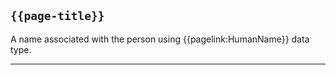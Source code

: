 ## <code>{{page-title}}</code>
A name associated with the person using {{pagelink:HumanName}} data type.


---


